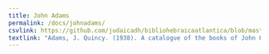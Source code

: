 ```yaml
---
title: John Adams
permalink: /docs/johnadams/
csvlink: https://github.com/judaicadh/bibliohebraicaatlantica/blob/master/John%20Adams/WorldCat_3740690.csv
textlink: "Adams, J. Quincy. (1938). A catalogue of the books of John Quincy Adams: deposited in the Boston athenæum, with notes on books, Adams seals and book-plates. Boston: Athenæum. <br /> Metcalf, E. Wight., Adams, J., Boston Public Library. Adams Collection., . (1823). Deeds and other documents relating to the several pieces of land, and to the library presented to the town of Quincy by President Adams ; together with a catalogue of the books. Cambridge [Mass.]: Printed by Hilliard and Metcalf."
---
```




